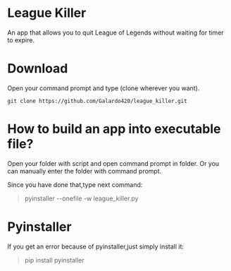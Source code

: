 # League Killer
An app that allows you to quit League of Legends without waiting for timer to expire.

# Download

Open your command prompt and type (clone wherever you want).
``` 
git clone https://github.com/Galardo420/league_killer.git 
```

# How to build an app into executable file?

Open your folder with script and open command prompt in folder.
Or you can manually enter the folder with command prompt.

Since you have done that,type next command:
> pyinstaller --onefile -w league_killer.py

# Pyinstaller

If you get an error because of pyinstaller,just simply install it:
> pip install pyinstaller


